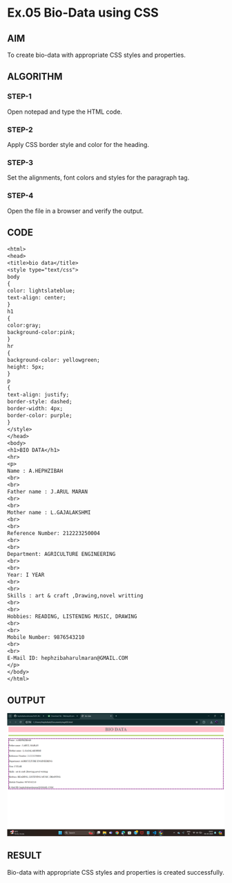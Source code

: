 # Ex.05 Bio-Data using CSS
## AIM
  To create bio-data with appropriate CSS styles and properties.

## ALGORITHM
### STEP-1
  Open notepad and type the HTML code.

### STEP-2
  Apply CSS border style and color for the heading.

### STEP-3
  Set the alignments, font colors and styles for the paragraph tag.

### STEP-4
  Open the file in a browser and verify the output.
  
## CODE
```
<html>
<head>
<title>bio data</title>
<style type="text/css">
body
{
color: lightslateblue;
text-align: center;
}
h1
{
color:gray;
background-color:pink;
}
hr
{
background-color: yellowgreen;
height: 5px;
}
p
{
text-align: justify;
border-style: dashed;
border-width: 4px;
border-color: purple;
}
</style>
</head>
<body>
<h1>BIO DATA</h1>
<hr>
<p>
Name : A.HEPHZIBAH
<br>
<br>
Father name : J.ARUL MARAN
<br>
<br>
Mother name : L.GAJALAKSHMI
<br>
<br>
Reference Number: 212223250004
<br>
<br>
Department: AGRICULTURE ENGINEERING
<br>
<br>
Year: I YEAR
<br>
<br>
Skills : art & craft ,Drawing,novel writting
<br>
<br>
Hobbies: READING, LISTENING MUSIC, DRAWING
<br>
<br>
Mobile Number: 9876543210
<br>
<br>
E-Mail ID: hephzibaharulmaran@GMAIL.COM
</p>
</body>
</html>
```
## OUTPUT
![alt text](<Screenshot (10).png>)

## RESULT
  Bio-data with appropriate CSS styles and properties is created successfully.
